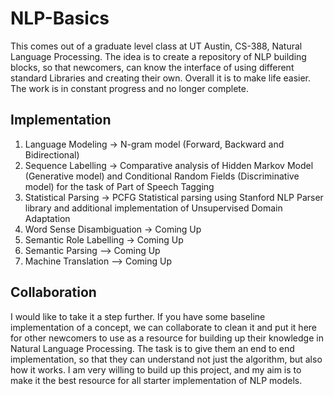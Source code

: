 # NLP-Basics
This comes out of a graduate level class at UT Austin, CS-388, Natural Language Processing. The idea is to create a repository of NLP building blocks, so that newcomers, can know the interface of using different standard Libraries and creating their own. Overall it is to make life easier. The work is in constant progress and no longer complete.

## Implementation
1. Language Modeling -> N-gram model (Forward, Backward and Bidirectional)
2. Sequence Labelling -> Comparative analysis of Hidden Markov Model (Generative model) and Conditional Random Fields (Discriminative model) for the task of Part of Speech Tagging
3. Statistical Parsing -> PCFG Statistical parsing using Stanford NLP Parser library and additional implementation of Unsupervised Domain Adaptation
4. Word Sense Disambiguation -> Coming Up
5. Semantic Role Labelling -> Coming Up
6. Semantic Parsing --> Coming Up
7. Machine Translation --> Coming Up

## Collaboration
I would like to take it a step further. If you have some baseline implementation of a concept, we can collaborate to clean it and put it here for other newcomers to use as a resource for building up their knowledge in Natural Language Processing. The task is to give them an end to end implementation, so that they can understand not just the algorithm, but also how it works. I am very willing to build up this project, and my aim is to make it the best resource for all starter implementation of NLP models.

